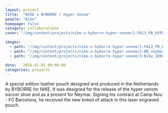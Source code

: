 ```yaml
---
layout: project
title:  "NIKE x BYBORRE / Hyper Venom"
people: "Nike"
homepage: false
category: collaborations
cover: "/img/content/projects/nike-x-byborre-hyper-venom/1-FA13_FB_HYPERVENOM_Sketch_Skull2.jpg"

images:
  - path: "/img/content/projects/nike-x-byborre-hyper-venom/1-FA13_FB_HYPERVENOM_Sketch_Skull2.jpg"
  - path: "/img/content/projects/nike-x-byborre-hyper-venom/2-BB_neymar_onNIKEsite.png"
  - path: "/img/content/projects/nike-x-byborre-hyper-venom/3-Nike_2D00_HV_2D00_Special_2D00_Bag_2D00_Img2.jpg"

date:   2016-01-01 09:00:00
categories: projects
---
```


A special edition leather pouch designed and produced in the Netherlands by BYBORRE for NIKE. It was designed for the release of the hyper venom soccer shoe and as a present for Neymar. Signing his contract at Camp Nou - FC Barcelona, he received the new breed of attack in this laser engraved pouch.
